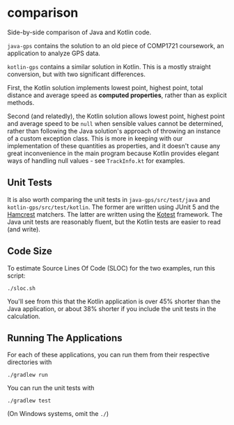 # comparison

Side-by-side comparison of Java and Kotlin code.

`java-gps` contains the solution to an old piece of COMP1721 coursework,
an application to analyze GPS data.

`kotlin-gps` contains a similar solution in Kotlin. This is a mostly straight
conversion, but with two significant differences.

First, the Kotlin solution implements lowest point, highest point, total
distance and average speed as **computed properties**, rather than as explicit
methods.

Second (and relatedly), the Kotlin solution allows lowest point, highest
point and average speed to be `null` when sensible values cannot be
determined, rather than following the Java solution's approach of throwing
an instance of a custom exception class. This is more in keeping with our
implementation of these quantities as properties, and it doesn't cause
any great inconvenience in the main program because Kotlin provides
elegant ways of handling null values - see `TrackInfo.kt` for examples.

## Unit Tests

It is also worth comparing the unit tests in `java-gps/src/test/java` and
`kotlin-gps/src/test/kotlin`. The former are written using JUnit 5 and
the [Hamcrest][ham] matchers. The latter are written using the [Kotest][ko]
framework. The Java unit tests are reasonably fluent, but the Kotlin tests
are easier to read (and write).

## Code Size

To estimate Source Lines Of Code (SLOC) for the two examples, run this
script:

    ./sloc.sh

You'll see from this that the Kotlin application is over 45% shorter than
the Java application, or about 38% shorter if you include the unit tests
in the calculation.

## Running The Applications

For each of these applications, you can run them from their respective
directories with

    ./gradlew run

You can run the unit tests with

    ./gradlew test

(On Windows systems, omit the `./`)

[ham]: https://hamcrest.org/JavaHamcrest/
[ko]: https://kotest.io/
